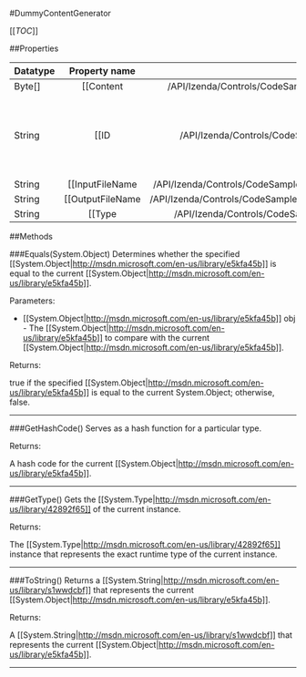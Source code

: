 #DummyContentGenerator

[[_TOC_]]

##Properties

|Datatype|Property name|Property description|Default Value|
|:-------|:----------:|:-----------------:|:-----------:|
|Byte[]|[[Content|/API/Izenda/Controls/CodeSamples/Izenda_Controls_FileContentGenerator_Content]]||null|
|String|[[ID|/API/Izenda/Controls/CodeSamples/Izenda_Controls_FileContentGenerator_ID]]| Gets or sets the programmatic identifier assigned to this content generator. |NoId|
|String|[[InputFileName|/API/Izenda/Controls/CodeSamples/Izenda_Controls_FileContentGenerator_InputFileName]]||null|
|String|[[OutputFileName|/API/Izenda/Controls/CodeSamples/Izenda_Controls_FileContentGenerator_OutputFileName]]||Nofile|
|String|[[Type|/API/Izenda/Controls/CodeSamples/Izenda_Controls_FileContentGenerator_Type]]||APPLICATION/OCTET-STREAM|


##Methods

###Equals(System.Object)
Determines whether the specified [[System.Object|http://msdn.microsoft.com/en-us/library/e5kfa45b]] is equal to the current [[System.Object|http://msdn.microsoft.com/en-us/library/e5kfa45b]].

Parameters: 

* [[System.Object|http://msdn.microsoft.com/en-us/library/e5kfa45b]] obj  - The [[System.Object|http://msdn.microsoft.com/en-us/library/e5kfa45b]] to compare with the current [[System.Object|http://msdn.microsoft.com/en-us/library/e5kfa45b]].





Returns:

true if the specified [[System.Object|http://msdn.microsoft.com/en-us/library/e5kfa45b]] is equal to the current System.Object; otherwise, false.


---


###GetHashCode()
 Serves as a hash function for a particular type.  





Returns:

A hash code for the current [[System.Object|http://msdn.microsoft.com/en-us/library/e5kfa45b]].


---


###GetType()
Gets the [[System.Type|http://msdn.microsoft.com/en-us/library/42892f65]] of the current instance.





Returns:

The [[System.Type|http://msdn.microsoft.com/en-us/library/42892f65]] instance that represents the exact runtime type of the current instance.


---


###ToString()
Returns a [[System.String|http://msdn.microsoft.com/en-us/library/s1wwdcbf]] that represents the current [[System.Object|http://msdn.microsoft.com/en-us/library/e5kfa45b]].





Returns:

A [[System.String|http://msdn.microsoft.com/en-us/library/s1wwdcbf]] that represents the current [[System.Object|http://msdn.microsoft.com/en-us/library/e5kfa45b]].


---


